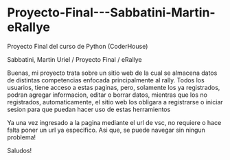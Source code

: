 # Proyecto-Final---Sabbatini-Martin-eRallye

Proyecto Final del curso de Python (CoderHouse)

Sabbatini, Martin Uriel / Proyecto Final / eRallye

Buenas, mi proyecto trata sobre un sitio web de la cual se almacena datos de distintas competencias enfocada principalmente al rally. Todos los usuarios, tiene acceso a estas paginas, pero, solamente los ya registrados, podran agregar informacion, editar o borrar datos, mientras que los no registrados, automaticamente, el sitio web los obligara a registrarse o iniciar sesion para que puedan hacer uso de estas herramientos

Ya una vez ingresado a la pagina mediante el url de vsc, no requiere o hace falta poner un url ya especifico. Asi que, se puede navegar sin ningun problema!

Saludos!
